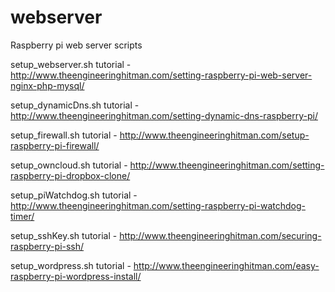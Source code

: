 webserver
=========

Raspberry pi web server scripts

setup_webserver.sh tutorial - http://www.theengineeringhitman.com/setting-raspberry-pi-web-server-nginx-php-mysql/

setup_dynamicDns.sh tutorial - http://www.theengineeringhitman.com/setting-dynamic-dns-raspberry-pi/

setup_firewall.sh tutorial - http://www.theengineeringhitman.com/setup-raspberry-pi-firewall/

setup_owncloud.sh tutorial - http://www.theengineeringhitman.com/setting-raspberry-pi-dropbox-clone/

setup_piWatchdog.sh tutorial - http://www.theengineeringhitman.com/setting-raspberry-pi-watchdog-timer/

setup_sshKey.sh tutorial - http://www.theengineeringhitman.com/securing-raspberry-pi-ssh/

setup_wordpress.sh tutorial - http://www.theengineeringhitman.com/easy-raspberry-pi-wordpress-install/

